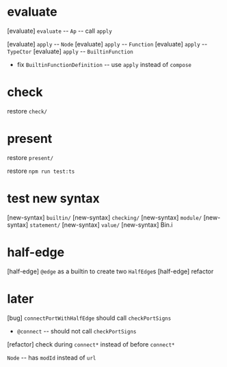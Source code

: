 # evaluate

[evaluate] `evaluate` -- `Ap` -- call `apply`

[evaluate] `apply` -- `Node`
[evaluate] `apply` -- `Function`
[evaluate] `apply` -- `TypeCtor`
[evaluate] `apply` -- `BuiltinFunction`

- fix `BuiltinFunctionDefinition` -- use `apply` instead of `compose`

# check

restore `check/`

# present

restore `present/`

restore `npm run test:ts`

# test new syntax

[new-syntax] `builtin/`
[new-syntax] `checking/`
[new-syntax] `module/`
[new-syntax] `statement/`
[new-syntax] `value/`
[new-syntax] Bin.i

# half-edge

[half-edge] `@edge` as a builtin to create two `HalfEdge`s
[half-edge] refactor

# later

[bug] `connectPortWithHalfEdge` should call `checkPortSigns`

- `@connect` -- should not call `checkPortSigns`

[refactor] check during `connect*` instead of before `connect*`

`Node` -- has `modId` instead of `url`
